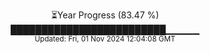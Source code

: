 <p align="center">
⏳Year Progress (83.47 %)<br>
█████████████████████████▁▁▁▁▁ <br>
<sub>Updated: Fri, 01 Nov 2024 12:04:08 GMT</sub>
</p>

